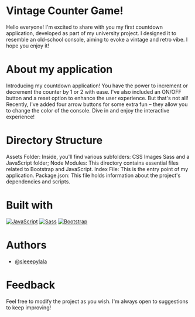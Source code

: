 # Vintage Counter Game!

Hello everyone! I'm excited to share with you my first countdown application, developed as part of my university project. I designed it to resemble an old-school console, aiming to evoke a vintage and retro vibe. I hope you enjoy it!

# About my application
Introducing my countdown application! You have the power to increment or decrement the counter by 1 or 2 with ease. I've also included an ON/OFF button and a reset option to enhance the user experience. But that's not all! Recently, I've added four arrow buttons for some extra fun – they allow you to change the color of the console. Dive in and enjoy the interactive experience!

# Directory Structure
Assets Folder: Inside, you'll find various subfolders:
CSS
Images
Sass
and a JavaScript folder;
Node Modules: This directory contains essential files related to Bootstrap and JavaScript.
Index File: This is the entry point of my application. 
Package.json: This file holds information about the project's dependencies and scripts.

# Built with
[![JavaScript](https://img.shields.io/badge/JavaScript-yellow?style=for-the-badge&logo=javascript&logoColor=white)](https://www.javascript.com/)
[![Sass](https://img.shields.io/badge/Sass-pink?style=for-the-badge&logo=sass&logoColor=white)](https://sass-lang.com/)
[![Bootstrap](https://img.shields.io/badge/Bootstrap-blueviolet?style=for-the-badge&logo=bootstrap&logoColor=white)](https://getbootstrap.com/)


# Authors

- [@sleeepylala](https://github.com/sleeepylala)




# Feedback

Feel free to modify the project as you wish. I'm always open to suggestions to keep improving!
<i class="bi bi-chat-heart"></i>
